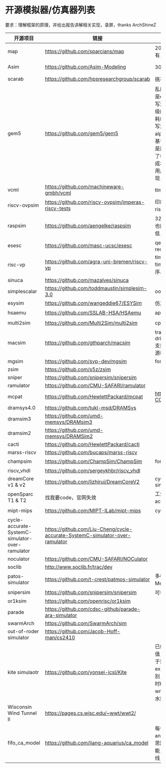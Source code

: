 # 开源模拟器/仿真器列表

要求：理解框架的原理，并给出报告讲解相关实现，录屏，thanks ArchShineZ

| 开源项目                                        | 链接                                                         | 概述                       | note | 评级    |
| ----------------------------------------------- | ------------------------------------------------------------ | ---------------------------- | ------------- | ------------- |
| map                                             | https://github.com/sparcians/map                             | 20年老法师框架，应有尽有，维护也很积极 |               | :star::star::star::star::star: |
| Asim | https://github.com/Asim-Modeling | 30年老法师框架，藏东西了 | [asim-note](./simulator-notes/asim-notes.md) | :star::star::star::star: |
| scarab                                          | https://github.com/hpsresearchgroup/scarab                   | 挑不出毛病，除了no smp |  | :star::star::star::star: |
| gem5                                            | https://github.com/gem5/gem5     | 乱序核是tick driven, cache是event driven，很多优秀的写法可以借鉴，比如实现了门级的stdcell，实现了动态功耗统计，还有一些抽象功能的写法，都较为优秀。微架构是alpha21264，缺点是写法要基于原有的框架进行实现，但是原有框架兼容性较高，损失了相当的性能，且修改微架构成本过高。使用python作为用户接口调用底层的C++实现，目前可能并不需要 |  | :star::star::star: |
| vcml | https://github.com/machineware-gmbh/vcml | tlm组件库 | |  |
| riscv-ovpsim | https://github.com/riscv-ovpsim/imperas-riscv-tests | 印度理工和sifive建模用，riscv主流工具，只开源了bin |  | :star::star::star: |
| raspsim                                         | https://github.com/aengelke/raspsim                          | 32核vcpu，代码量过大，看也能看，但是没文档，优先级低，后边再看 |  | :star::star: |
| esesc | https://github.com/masc-ucsc/esesc | qemu based，update recently |  | :star::star: |
| risc-vp | https://github.com/agra-uni-bremen/riscv-vp | tlm2.0 + instruction-based timing model，不考虑乱序、流水线、cache等 |  | :star: |
| sinuca | https://github.com/mazalves/sinuca | |  |  |
| simplescalar                                    | https://github.com/toddmaustin/simplesim-3.0                 | ooo  processor simulator |         |         |
| esysim | https://github.com/wangeddie67/ESYSim | 仿真模型 | | |
| hsaemu                                          | https://github.com/SSLAB-HSA/HSAemu                          | apu system. too old |  | :star: |
| multi2sim                                       | https://github.com/Multi2Sim/multi2sim                       | cpu and gpu simulator |  | :star: |
| macsim                                          | https://github.com/gthparch/macsim                           | trace driven or execution-drive cycle level simulator,支持多核、互联网络模型和电源模型 |  | :star::star: |
| mgsim                                           | https://github.com/svp-dev/mgsim                             | for teaching |               |               |
| zsim                                            | https://github.com/s5z/zsim                                  |                              |               |               |
| sniper                                          | https://github.com/snipersim/snipersim                       |                              |               |               |
| ramulator                                       | https://github.com/CMU-SAFARI/ramulator                      |                              |               |               |
| mcpat                                           | https://github.com/HewlettPackard/mcpat                      | https://github.com/H2020-COSSIM/cMcPAT |               |               |
| dramsys4.0                                      | https://github.com/tukl-msd/DRAMSys                          |                              |               |               |
| dramsim3                                        | https://github.com/umd-memsys/DRAMsim3                       |                              |               |               |
| dramsim2                                        | https://github.com/umd-memsys/DRAMSim2                       |                              |               |               |
| cacti                                           | https://github.com/HewlettPackard/cacti                      |                              |               |               |
| marss-riscv                                     | https://github.com/bucaps/marss-riscv                        |                              |               |               |
| champsim                                        | https://github.com/ChampSim/ChampSim                         | for education |               | :star::star::star::star: |
| riscv_vhdl                                      | https://github.com/sergeykhbr/riscv_vhdl                     |                              |               |               |
| dreamCore v1 & v2                               | https://github.com/lizhirui/DreamCoreV2                      | cycle accurate ooo simulator |  | :star::star::star: |
| openSparc T1 & T2                               | 找我要code，官网失效                                         | 工业界源码,not cycle accurate 暂时搁置 |  | :star::star::star: |
| mipt-mips                                       | https://github.com/MIPT-ILab/mipt-mips                       | cycle accurate |  | :star::star::star: |
| cycle-accurate-SystemC-simulator-over-ramulator | https://github.com/Liu-Cheng/cycle-accurate-SystemC-simulator-over-ramulator |                              |  | :star::star::star: |
| noculator                                       | https://github.com/CMU-SAFARI/NOCulator                      |                              |               |               |
| soclib                                          | http://www.soclib.fr/trac/dev                                |                              |               |               |
| patos-simulator                                 | https://github.com/t-crest/patmos-simulator                  | 多核，基于ramulator进行Mem模拟 |               |               |
| snipersim | https://github.com/snipersim/snipersim | 可视化相当NB | | |
| or1ksim | https://github.com/openrisc/or1ksim |  | | |
| parade | https://github.com/cdsc-github/parade-ara-simulator |  | | |
| swarmArch | https://github.com/SwarmArch/sim |  | | |
| out-of-roder simulator | https://github.com/Jacob-Hoff-man/cs2410 |  | | |
| kite simulaotr | https://github.com/yonsei-icsl/Kite | 已经看完，没有太大的参考价值，主要维护了ticks变量用于控制时钟，latency标识exu的执行模块具体的流水级别，但是仅限于ticks++，同时bpu设计缺失，cache write throuth，整体为5级流水架构 |  |  |
| Wisconsin Wind Tunnel II | https://pages.cs.wisc.edu/~wwt/wwt2/ |  |  |  |
| fifo_ca_model | https://github.com/liang-aquarius/ca_model | 每个周期对所有module run and update，类似SCore的思路，有dump wave的功能，实现是每个clk进行连线，大量的赋值语句，会很慢 | | |


